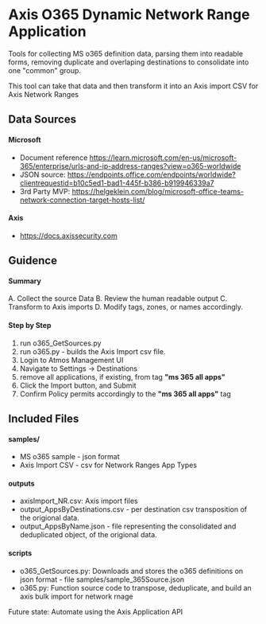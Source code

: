 # Axis O365 Dynamic Network Range Application
Tools for collecting MS o365 definition data, parsing them into readable forms,
removing duplicate and overlaping destinations to consolidate into one "common" group.

This tool can take that data and then transform it into an Axis import CSV for Axis Network Ranges


## Data Sources
#### Microsoft
* Document reference https://learn.microsoft.com/en-us/microsoft-365/enterprise/urls-and-ip-address-ranges?view=o365-worldwide
* JSON source: https://endpoints.office.com/endpoints/worldwide?clientrequestid=b10c5ed1-bad1-445f-b386-b919946339a7
* 3rd Party MVP: https://helgeklein.com/blog/microsoft-office-teams-network-connection-target-hosts-list/
#### Axis
* https://docs.axissecurity.com



## Guidence
#### Summary
A. Collect the source Data
B. Review the human readable output
C. Transform to Axis imports
D. Modify tags, zones, or names accordingly.

#### Step by Step
1. run o365_GetSources.py
2. run o365.py - builds the Axis Import csv file.
3. Login to Atmos Management UI
4. Navigate to Settings -> Destinations
5. remove all applications, if existing, from tag **"ms 365 all apps"**
6. Click the Import button, and Submit
7. Confirm Policy permits accordingly to the **"ms 365 all apps"** tag



## Included Files
#### samples/
* MS o365 sample - json format
* Axis Import CSV - csv for Network Ranges App Types
#### outputs
* axisImport_NR.csv: Axis import files
* output_AppsByDestinations.csv - per destination csv transposition of the origional data.
* output_AppsByName.json - file representing the consolidated and deduplicated object, of the origional data.

#### scripts
* o365_GetSources.py: Downloads and stores the o365 definitions on json format - file samples/sample_365Source.json
* o365.py:  Function source code to transpose, deduplicate, and build an axis bulk import for network rnage

Future state: Automate using the Axis Application API
